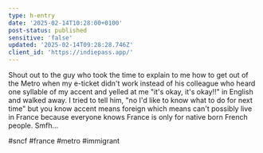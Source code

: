 ```yaml
---
type: h-entry
date: '2025-02-14T10:28:00+0100'
post-status: published
sensitive: 'false'
updated: '2025-02-14T09:28:28.746Z'
client_id: 'https://indiepass.app/'
---
```

Shout out to the guy who took the time to explain to me how to get out of the Metro when my e-ticket didn't work instead of his colleague who heard one syllable of my accent and yelled at me "it's okay, it's okay!!" in English and walked away. I tried to tell him, "no I'd like to know what to do for next time" but you know accent means foreign which means can't possibly live in France because everyone knows France is only for native born French people. Smfh...

#sncf #france #metro #immigrant 
